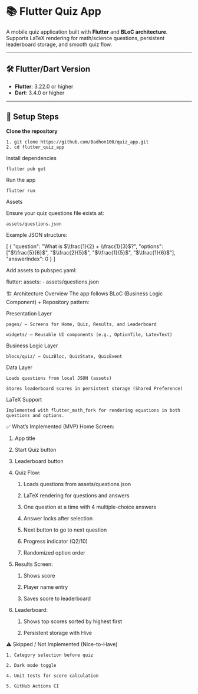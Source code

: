 # 📚 Flutter Quiz App

A mobile quiz application built with **Flutter** and **BLoC architecture**.  
Supports LaTeX rendering for math/science questions, persistent leaderboard storage, and smooth quiz flow.

---

## 🛠 Flutter/Dart Version
- **Flutter**: 3.22.0 or higher  
- **Dart**: 3.4.0 or higher  

---

## 🚀 Setup Steps

**Clone the repository**

    1. git clone https://github.com/Badhon100/quiz_app.git
    2. cd flutter_quiz_app


Install dependencies

    flutter pub get

Run the app

    flutter run


Assets

Ensure your quiz questions file exists at:

    assets/questions.json


Example JSON structure:

[
  {
    "question": "What is $\\frac{1}{2} + \\frac{1}{3}$?",
    "options": ["$\\frac{5}{6}$", "$\\frac{2}{5}$", "$\\frac{1}{5}$", "$\\frac{1}{6}$"],
    "answerIndex": 0
  }
]


Add assets to pubspec.yaml:

flutter:
  assets:
    - assets/questions.json


🏗 Architecture Overview
The app follows BLoC (Business Logic Component) + Repository pattern:

Presentation Layer

    pages/ – Screens for Home, Quiz, Results, and Leaderboard

    widgets/ – Reusable UI components (e.g., OptionTile, LatexText)

Business Logic Layer

    blocs/quiz/ – QuizBloc, QuizState, QuizEvent

Data Layer

    Loads questions from local JSON (assets)

    Stores leaderboard scores in persistent storage (Shared Preference)

LaTeX Support

    Implemented with flutter_math_fork for rendering equations in both questions and options.

✅ What’s Implemented (MVP)
Home Screen:

1. App title

2. Start Quiz button

3. Leaderboard button

4. Quiz Flow:

    1. Loads questions from assets/questions.json

    2. LaTeX rendering for questions and answers

    3. One question at a time with 4 multiple-choice answers

    4. Answer locks after selection

    5. Next button to go to next question

    6. Progress indicator (Q2/10)

    7. Randomized option order

5. Results Screen:

    1. Shows score

    2. Player name entry

    3. Saves score to leaderboard

6. Leaderboard:

    1. Shows top scores sorted by highest first

    2. Persistent storage with Hive

⚠️ Skipped / Not Implemented (Nice-to-Have)

    1. Category selection before quiz

    2. Dark mode toggle

    4. Unit tests for score calculation

    5. GitHub Actions CI
